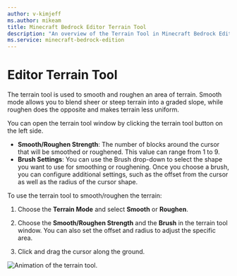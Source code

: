 ```yaml
---
author: v-kimjeff
ms.author: mikeam
title: Minecraft Bedrock Editor Terrain Tool
description: "An overview of the Terrain Tool in Minecraft Bedrock Editor"
ms.service: minecraft-bedrock-edition
---
```


# Editor Terrain Tool

The terrain tool is used to smooth and roughen an area of terrain. Smooth mode allows you to blend sheer or steep terrain into a graded slope, while roughen does the opposite and makes terrain less uniform.  

You can open the terrain tool window by clicking the terrain tool button on the left side.

- **Smooth/Roughen Strength**: The number of blocks around the cursor that will be smoothed or roughened. This value can range from 1 to 9.
- **Brush Settings**: You can use the Brush drop-down to select the shape you want to use for smoothing or roughening. Once you choose a brush, you can configure additional settings, such as the offset from the cursor as well as the radius of the cursor shape.

To use the terrain tool to smooth/roughen the terrain:

1. Choose the **Terrain Mode** and select **Smooth** or **Roughen**. 

1. Choose the **Smooth/Roughen Strength** and the **Brush** in the terrain tool window. You can also set the offset and radius to adjust the specific area.

1. Click and drag the cursor along the ground.

![Animation of the terrain tool.](Media/editor_terrain_tool.gif)
